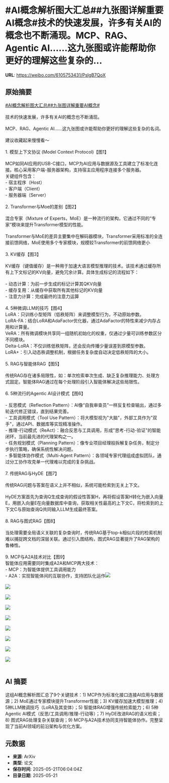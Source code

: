 # #AI概念解析图大汇总##九张图详解重要AI概念#技术的快速发展，许多有关AI的概念也不断涌现。MCP、RAG、Agentic AI……这九张图或许能帮助你更好的理解这些复杂的...

**URL**: https://weibo.com/6105753431/PsIgB7QoX

## 原始摘要

<a href="https://m.weibo.cn/search?containerid=231522type%3D1%26t%3D10%26q%3D%23AI%E6%A6%82%E5%BF%B5%E8%A7%A3%E6%9E%90%E5%9B%BE%E5%A4%A7%E6%B1%87%E6%80%BB%23&amp;extparam=%23AI%E6%A6%82%E5%BF%B5%E8%A7%A3%E6%9E%90%E5%9B%BE%E5%A4%A7%E6%B1%87%E6%80%BB%23" data-hide=""><span class="surl-text">#AI概念解析图大汇总#</span></a><a href="https://m.weibo.cn/search?containerid=231522type%3D1%26t%3D10%26q%3D%23%E4%B9%9D%E5%BC%A0%E5%9B%BE%E8%AF%A6%E8%A7%A3%E9%87%8D%E8%A6%81AI%E6%A6%82%E5%BF%B5%23&amp;extparam=%23%E4%B9%9D%E5%BC%A0%E5%9B%BE%E8%AF%A6%E8%A7%A3%E9%87%8D%E8%A6%81AI%E6%A6%82%E5%BF%B5%23" data-hide=""><span class="surl-text">#九张图详解重要AI概念#</span></a><br><br>技术的快速发展，许多有关AI的概念也不断涌现。<br><br>MCP、RAG、Agentic AI……这九张图或许能帮助你更好的理解这些复杂的名词。<br><br>建议收藏起来慢慢看～<br><br>1. 模型上下文协议 (Model Context Protocol)【图1】<br><br>MCP如同AI应用的USB-C接口，MCP为AI应用与数据源及工具建立了标准化连接。核心采用客户端-服务器架构，支持宿主应用程序连接多个服务器。<br>关键组件包含：<br>- 宿主程序（Host）<br>- 客户端（Client）<br>- 服务器端（Server）<br><br>2. Transformer与Moe的差别【图2】<br><br>混合专家（Mixture of Experts，MoE）是一种流行的架构，它通过不同的“专家”模块来提升Transformer模型的性能。<br><br>Transformer与MoE的差异主要集中在解码器模块，Transformer采用标准的全连接前馈网络，MoE使用多个专家模块，规模较Transformer的前馈网络更小<br><br>3. KV缓存【图3】<br><br>KV缓存（键值缓存）是一种用于加速大语言模型推理的技术。该技术通过缓存所有上下文标记的KV向量，避免冗余计算。具体生成标记的流程如下：<br><br>- 动态计算：为前一步生成的标记计算其QKV向量<br>- 缓存复用：从缓存中获取所有其他标记的KV向量<br>- 注意力计算：完成最终的注意力运算<br><br>4. 5种微调LLM的技巧【图4】<br>LoRA：只训练小型矩阵（低秩矩阵）来调整模型行为，不动原始参数。<br>LoRA-FA：结合LoRA和AdaFactor优化器，通过AdaFactor的特性来减少内存占用和计算量。<br>VeRA：所有微调模块共享同一组随机初始化的权重，仅通过少量可训练参数区分不同模块。<br>Delta-LoRA：不仅训练低秩矩阵，还会反向传播少量误差到原模型参数。<br>LoRA+：引入动态秩调整机制，根据任务复杂度自动决定低秩矩阵的大小。<br><br>5. RAG与智能体RAG【图5】<br><br>传统RAG存在诸多局限性，如：单次检索单次生成、缺乏复杂推理能力、处理方式固定。智能体RAG通过在每个处理阶段引入智能体解决这些局限性。<br><br>6.  5种流行的Agentic AI设计模式【图6】<br><br>- 反思模式（Reflection Pattern）：AI像“自我审查员”一样反复检查输出，通过多轮迭代修正错误，直到结果完善。<br>- 工具调用模式（Tool Use Pattern）：将大模型视为"大脑"，外部工具作为"双手"，通过API、数据库等实现精准操作。<br>- 推理-行动模式（ReAct）：融合反思与工具调用，形成"思考-行动-验证"的智能闭环，当前最先进的代理架构之一。<br>- 任务规划模式（Planning Pattern）：像专业项目经理般拆解复杂任务，制定分步执行策略，确保系统性解决问题。<br>- 多智能体协作模式（Multi-Agent Pattern）：各领域专家代理组成虚拟团队，通过分工协作攻克单一代理难以完成的复杂挑战。<br><br>7. 传统RAG与HyDE【图7】<br><br>传统RAG问题与答案在语义上并不相似，系统可能检索到无关上下文。<br><br>HyDE方案首先为查询Q生成查询的假设性答案H，再将假设答案H转化为嵌入向量E，用嵌入向量E在向量数据库中查询，获取相关性最高的上下文C，将检索到的上下文C与原始查询Q共同输入LLM生成最终答案。<br><br>8. RAG与图式RAG【图8】<br><br>当处理需要全局语义关联的复杂查询时，传统RAG基于top-k相似片段的检索机制难以捕捉跨文档的深层关联。通过引入图结构，图式RAG显著提升了RAG架构的鲁棒性。<br><br>9. MCP与A2A技术对比【图9】<br>智能体应用需要同时集成A2A和MCP两大技术：<br>- MCP：为智能体提供工具调用能力<br>- A2A：实现智能体间的互联协作，支持团队化运作<img style="" src="https://tvax3.sinaimg.cn/large/006Fd7o3gy1i1m3een75wg30u60zkqv5.gif" referrerpolicy="no-referrer"><br><br><img style="" src="https://tvax2.sinaimg.cn/large/006Fd7o3gy1i1m3e9q4ndg30v00vadt3.gif" referrerpolicy="no-referrer"><br><br><img style="" src="https://tvax4.sinaimg.cn/large/006Fd7o3gy1i1m3e8wi6eg30ro0s845x.gif" referrerpolicy="no-referrer"><br><br><img style="" src="https://tvax4.sinaimg.cn/large/006Fd7o3gy1i1m3e8swbsg30qg0umahi.gif" referrerpolicy="no-referrer"><br><br><img style="" src="https://tvax4.sinaimg.cn/large/006Fd7o3ly1i1m3g21v73g30ue0zkkjl.gif" referrerpolicy="no-referrer"><br><br><img style="" src="https://tvax1.sinaimg.cn/large/006Fd7o3gy1i1m3e99bivg30qc0tswn9.gif" referrerpolicy="no-referrer"><br><br><img style="" src="https://tvax1.sinaimg.cn/large/006Fd7o3gy1i1m3ee8cjag30vk0zkqv5.gif" referrerpolicy="no-referrer"><br><br><img style="" src="https://tvax4.sinaimg.cn/large/006Fd7o3gy1i1m3e93afqg30rk0smgt7.gif" referrerpolicy="no-referrer"><br><br><img style="" src="https://tvax1.sinaimg.cn/large/006Fd7o3gy1i1m3ed1dvwg30zk0po7wh.gif" referrerpolicy="no-referrer"><br><br>

## AI 摘要

这组AI概念解析图汇总了9个关键技术：1) MCP作为标准化接口连接AI应用与数据源；2) MoE通过专家模块提升Transformer性能；3) KV缓存加速大模型推理；4) 5种LLM微调技巧（LoRA及其变体）；5) 智能体RAG增强传统检索能力；6) 5种Agentic AI模式（反思/工具调用/推理-行动等）；7) HyDE改进RAG的语义检索；8) 图式RAG处理复杂关联查询；9) MCP与A2A技术协同支持智能体协作。完整呈现了当前AI领域的前沿架构与优化方案。

## 元数据

- **来源**: ArXiv
- **类型**: 论文
- **保存时间**: 2025-05-21T06:04:04Z
- **目录日期**: 2025-05-21
